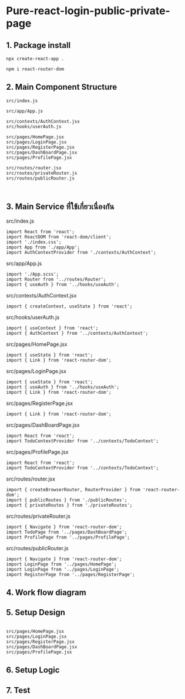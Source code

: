 # Pure-react-login-public-private-page


## 1. Package install 

```
npx create-react-app .

npm i react-router-dom 

```
## 2. Main Component Structure

```
src/index.js

src/app/App.js

src/contexts/AuthContext.jsx
src/hooks/userAuth.js

src/pages/HomePage.jsx
src/pages/LoginPage.jsx
src/pages/RegisterPage.jsx
src/pages/DashBoardPage.jsx
src/pages/ProfilePage.jsx

src/routes/router.jsx
src/routes/privateRouter.js
src/routes/publicRouter.js



```

## 3. Main Service ที่ใช้เกี่ยวเนื่องกัน

src/index.js
```
import React from 'react';
import ReactDOM from 'react-dom/client';
import './index.css';
import App from './app/App';
import AuthContextProvider from './contexts/AuthContext';
```
src/app/App.js

```
import './App.scss';
import Router from '../routes/Router';
import { useAuth } from '../hooks/useAuth';
```

src/contexts/AuthContext.jsx
```
import { createContext, useState } from 'react';
```
src/hooks/userAuth.js

```
import { useContext } from 'react';
import { AuthContext } from '../contexts/AuthContext';
```
src/pages/HomePage.jsx
```
import { useState } from 'react';
import { Link } from 'react-router-dom';
```
src/pages/LoginPage.jsx
```
import { useState } from 'react';
import { useAuth } from '../hooks/useAuth';
import { Link } from 'react-router-dom';
```

src/pages/RegisterPage.jsx
```
import { Link } from 'react-router-dom';
```
src/pages/DashBoardPage.jsx
```
import React from 'react';
import TodoContextProvider from '../contexts/TodoContext';
```

src/pages/ProfilePage.jsx
```
import React from 'react';
import TodoContextProvider from '../contexts/TodoContext';
```

src/routes/router.jsx

```
import { createBrowserRouter, RouterProvider } from 'react-router-dom';
import { publicRoutes } from './publicRoutes';
import { privateRoutes } from './privateRoutes';
```
src/routes/privateRouter.js
```
import { Navigate } from 'react-router-dom';
import TodoPage from '../pages/DashBoardPage';
import ProfilePage from '../pages/ProfilePage';
```
src/routes/publicRouter.js

```
import { Navigate } from 'react-router-dom';
import LoginPage from '../pages/HomePage';
import LoginPage from '../pages/LoginPage';
import RegisterPage from '../pages/RegisterPage';

```


## 4. Work flow diagram
## 5. Setup Design 
```

src/pages/HomePage.jsx
src/pages/LoginPage.jsx
src/pages/RegisterPage.jsx
src/pages/DashBoardPage.jsx
src/pages/ProfilePage.jsx

```


## 6. Setup Logic


## 7. Test 